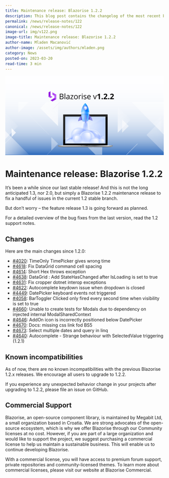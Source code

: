 ```yaml
---
title: Maintenance release: Blazorise 1.2.2
description: This blog post contains the changelog of the most recent bug fixes included in the Blazorise v1.2.2 release.
permalink: /news/release-notes/122
canonical: /news/release-notes/122
image-url: img/v122.png
image-title: Maintenance release: Blazorise 1.2.2
author-name: Mladen Macanović
author-image: /assets/img/authors/mladen.png
category: News
posted-on: 2023-03-20
read-time: 3 min
---
```


![Maintenance release: Blazorise 1.2.2](img/v122.png)

# Maintenance release: Blazorise 1.2.2

It’s been a while since our last stable release! And this is not the long anticipated 1.3, nor 2.0, but simply a Blazorise 1.2.2 maintenance release to fix a handful of issues in the current 1.2 stable branch.

But don’t worry – the feature release 1.3 is going forward as planned.

For a detailed overview of the bug fixes from the last version, read the 1.2 support notes.

## Changes

Here are the main changes since 1.2.0:

- [#4020](https://github.com/Megabit/Blazorise/issues/4020): TimeOnly TimePicker gives wrong time
- [#4618](https://github.com/Megabit/Blazorise/issues/4618): Fix DataGrid command cell spacing
- [#4614](https://github.com/Megabit/Blazorise/issues/4614): Short Hex throws exception
- [#4638](https://github.com/Megabit/Blazorise/pull/4638): DataGrid : Add StateHasChanged after IsLoading is set to true
- [#4631](https://github.com/Megabit/Blazorise/pull/4631): Fix cropper dotnet interop exceptions
- [#4622](https://github.com/Megabit/Blazorise/issues/4622): Autocomplete keydown issue when dropdown is closed
- [#4449](https://github.com/Megabit/Blazorise/issues/4449): DatePicker keyboard events not triggered
- [#4058](https://github.com/Megabit/Blazorise/issues/4058): BarToggler Clicked only fired every second time when visibility is set to true
- [#4660](https://github.com/Megabit/Blazorise/issues/4660): Unable to create tests for Modals due to dependency on injected internal ModalSharedContext
- [#4646](https://github.com/Megabit/Blazorise/issues/4646): AddOn icon is incorrectly positioned below DatePicker
- [#4670](https://github.com/Megabit/Blazorise/issues/4670): Docs: missing css link fod BS5
- [#4673](https://github.com/Megabit/Blazorise/issues/4673): Select multiple dates and query in linq
- [#4640](https://github.com/Megabit/Blazorise/issues/4640): Autocomplete - Strange behaviour with SelectedValue triggering (1.2.1)

## Known incompatibilities

As of now, there are no known incompatibilities with the previous Blazorise 1.2.x releases. We encourage all users to upgrade to 1.2.2.

If you experience any unexpected behavior change in your projects after upgrading to 1.2.2, please file an issue on GitHub.

## Commercial Support

Blazorise, an open-source component library, is maintained by Megabit Ltd, a small organization based in Croatia. We are strong advocates of the open-source ecosystem, which is why we offer Blazorise through our Community licenses at no cost. However, if you are part of a large organization and would like to support the project, we suggest purchasing a commercial license to help us maintain a sustainable business. This will enable us to continue developing Blazorise.

With a commercial license, you will have access to premium forum support, private repositories and community-licensed themes. To learn more about commercial licenses, please visit our website at Blazorise Commercial.

